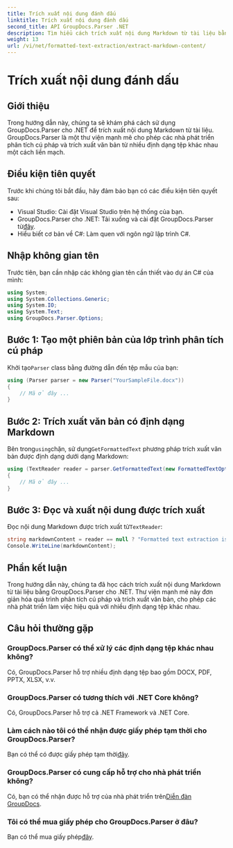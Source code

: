 ```yaml
---
title: Trích xuất nội dung đánh dấu
linktitle: Trích xuất nội dung đánh dấu
second_title: API GroupDocs.Parser .NET
description: Tìm hiểu cách trích xuất nội dung Markdown từ tài liệu bằng GroupDocs.Parser cho .NET. Hướng dẫn này cung cấp hướng dẫn từng bước để trích xuất văn bản liền mạch.
weight: 13
url: /vi/net/formatted-text-extraction/extract-markdown-content/
---
```


# Trích xuất nội dung đánh dấu

## Giới thiệu
Trong hướng dẫn này, chúng ta sẽ khám phá cách sử dụng GroupDocs.Parser cho .NET để trích xuất nội dung Markdown từ tài liệu. GroupDocs.Parser là một thư viện mạnh mẽ cho phép các nhà phát triển phân tích cú pháp và trích xuất văn bản từ nhiều định dạng tệp khác nhau một cách liền mạch.
## Điều kiện tiên quyết
Trước khi chúng tôi bắt đầu, hãy đảm bảo bạn có các điều kiện tiên quyết sau:
- Visual Studio: Cài đặt Visual Studio trên hệ thống của bạn.
-  GroupDocs.Parser cho .NET: Tải xuống và cài đặt GroupDocs.Parser từ[đây](https://releases.groupdocs.com/parser/net/).
- Hiểu biết cơ bản về C#: Làm quen với ngôn ngữ lập trình C#.

## Nhập không gian tên
Trước tiên, bạn cần nhập các không gian tên cần thiết vào dự án C# của mình:
```csharp
using System;
using System.Collections.Generic;
using System.IO;
using System.Text;
using GroupDocs.Parser.Options;
```
## Bước 1: Tạo một phiên bản của lớp trình phân tích cú pháp
 Khởi tạo`Parser` class bằng đường dẫn đến tệp mẫu của bạn:
```csharp
using (Parser parser = new Parser("YourSampleFile.docx"))
{
    // Mã ở đây ...
}
```
## Bước 2: Trích xuất văn bản có định dạng Markdown
 Bên trong`using`chặn, sử dụng`GetFormattedText` phương pháp trích xuất văn bản được định dạng dưới dạng Markdown:
```csharp
using (TextReader reader = parser.GetFormattedText(new FormattedTextOptions(FormattedTextMode.Markdown)))
{
    // Mã ở đây ...
}
```
## Bước 3: Đọc và xuất nội dung được trích xuất
 Đọc nội dung Markdown được trích xuất từ`TextReader`:
```csharp
string markdownContent = reader == null ? "Formatted text extraction isn't supported" : reader.ReadToEnd();
Console.WriteLine(markdownContent);
```

## Phần kết luận
Trong hướng dẫn này, chúng ta đã học cách trích xuất nội dung Markdown từ tài liệu bằng GroupDocs.Parser cho .NET. Thư viện mạnh mẽ này đơn giản hóa quá trình phân tích cú pháp và trích xuất văn bản, cho phép các nhà phát triển làm việc hiệu quả với nhiều định dạng tệp khác nhau.
## Câu hỏi thường gặp
### GroupDocs.Parser có thể xử lý các định dạng tệp khác nhau không?
Có, GroupDocs.Parser hỗ trợ nhiều định dạng tệp bao gồm DOCX, PDF, PPTX, XLSX, v.v.
### GroupDocs.Parser có tương thích với .NET Core không?
Có, GroupDocs.Parser hỗ trợ cả .NET Framework và .NET Core.
### Làm cách nào tôi có thể nhận được giấy phép tạm thời cho GroupDocs.Parser?
 Bạn có thể có được giấy phép tạm thời[đây](https://purchase.groupdocs.com/temporary-license/).
### GroupDocs.Parser có cung cấp hỗ trợ cho nhà phát triển không?
 Có, bạn có thể nhận được hỗ trợ của nhà phát triển trên[Diễn đàn GroupDocs](https://forum.groupdocs.com/c/parser/17).
### Tôi có thể mua giấy phép cho GroupDocs.Parser ở đâu?
 Bạn có thể mua giấy phép[đây](https://purchase.groupdocs.com/buy).